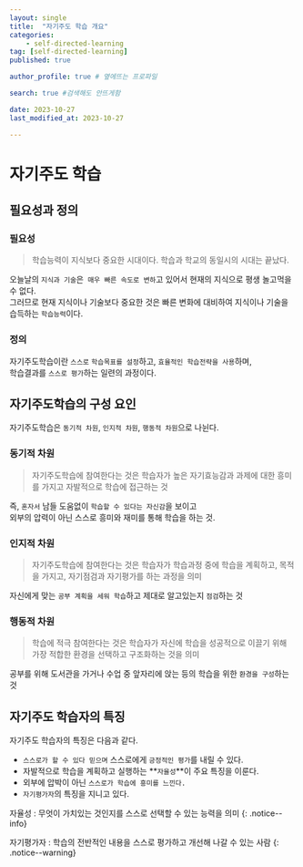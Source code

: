 ```yaml
---
layout: single
title:  "자기주도 학습 개요"
categories: 
    - self-directed-learning
tag: [self-directed-learning]
published: true

author_profile: true # 옆에뜨는 프로파일

search: true #검색해도 안뜨게함

date: 2023-10-27
last_modified_at: 2023-10-27

---
```

<!-- 
{: .notice--warning} // 알림 강조
{: .notice--success} // 초록색 강조
{: .notice--danger } // 초록색 강조
{: .notice--info}
{: .notice--primary}
{: .notice}

{: .H1-font}         // 제목 색
<span style="color:Skyblue"> 색 넣기 </span>
<br/> 한줄 내리기

<details>
<summary>VR</summary>
<div markdown="1">       
</div>
</details> 
 -->

# 자기주도 학습 

## 필요성과 정의

### 필요성
> 학습능력이 지식보다 중요한 시대이다.
> 학습과 학교의 동일시의 시대는 끝났다.

오늘날의 `지식과 기술`은` 매우 빠른 속도로 변하`고 있어서 현재의 지식으로 평생 놀고먹을 수 없다. <br>
그러므로 현재 지식이나 기술보다 중요한 것은 빠른 변화에 대비하여 지식이나 기술을 습득하는 `학습능력`이다.

### 정의
자기주도학습이란 `스스로` `학습목표를 설정`하고, `효율적인 학습전략을 사용`하며, <br> 학습결과를 `스스로 평가`하는 일련의 과정이다.


## 자기주도학습의 구성 요인
자기주도학습은 `동기적 차원`, `인지적 차원`, `행동적 차원`으로 나뉜다.

### 동기적 차원
> 자기주도학습에 참여한다는 것은 학습자가 높은 자기효능감과 과제에 대한 흥미를 가지고 자발적으로 학습에 접근하는 것

즉, `혼자서` 남들 도움없이 `학습할 수 있다는 자신감`을 보이고 <br>
외부의 압력이 아닌 스스로 흥미와 재미를 통해 학습을 하는 것.

### 인지적 차원
> 자기주도학습에 참여한다는 것은 학습자가 학습과정 중에 학습을 계획하고, 목적을 가지고, 자기점검과 자기평가를 하는 과정을 의미

자신에게 맞는 `공부 계획을 세워 학습`하고 제대로 알고있는지 `점검`하는 것

### 행동적 차원
> 학습에 적극 참여한다는 것은 학습자가 자신에 학습을 성공적으로 이끌기 위해 가장 적합한 환경을 선택하고 구조화하는 것을 의미

공부를 위해 도서관을 가거나 수업 중 앞자리에 앉는 등의 학습을 위한 `환경을 구성`하는 것


## 자기주도 학습자의 특징
자기주도 학습자의 특징은 다음과 같다.
- `스스로가 할 수 있다 믿으며` 스스로에게 `긍정적인 평가`를 내릴 수 있다.
- 자발적으로 학습을 계획하고 실행하는 **`자율성`**이 주요 특징을 이룬다.
- 외부에 압박이 아닌 `스스로가 학습에 흥미를 느낀다.`
- `자기평가자`의 특징을 지니고 있다.

자율성 : 무엇이 가치있는 것인지를 스스로 선택할 수 있는 능력을 의미
{: .notice--info}

자기평가자 : 학습의 전반적인 내용을 스스로 평가하고 개선해 나갈 수 있는 사람
{: .notice--warning}
